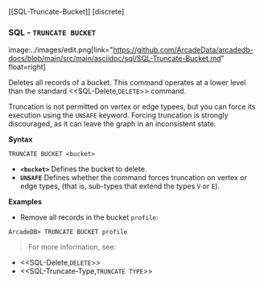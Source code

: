 [[SQL-Truncate-Bucket]]
[discrete]
### SQL - `TRUNCATE BUCKET` 
image:../images/edit.png[link="https://github.com/ArcadeData/arcadedb-docs/blob/main/src/main/asciidoc/sql/SQL-Truncate-Bucket.md" float=right]

Deletes all records of a bucket.  This command operates at a lower level than the standard <<SQL-Delete,`DELETE`>> command.

Truncation is not permitted on vertex or edge typees, but you can force its execution using the `UNSAFE` keyword.  Forcing truncation is strongly discouraged, as it can leave the graph in an inconsistent state.

**Syntax**

```
TRUNCATE BUCKET <bucket>
```

- **`<bucket>`** Defines the bucket to delete.
- **`UNSAFE`** Defines whether the command forces truncation on vertex or edge types, (that is, sub-types that extend the types `V` or `E`).

**Examples**

- Remove all records in the bucket `profile`:

```
ArcadeDB> TRUNCATE BUCKET profile
```

>For more information, see:

- <<SQL-Delete,`DELETE`>>
- <<SQL-Truncate-Type,`TRUNCATE TYPE`>>
